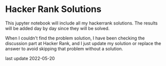 # Hacker Rank Solutions

This jupyter notebook will include all my hackerrank solutions.
The results will be added day by day since they will be solved.

When I couldn't find the problem solution, I have been checking the discussion part at Hacker Rank, 
and I just update my solution or replace the answer to avoid skipping that problem without a solution.

last update 2022-05-20